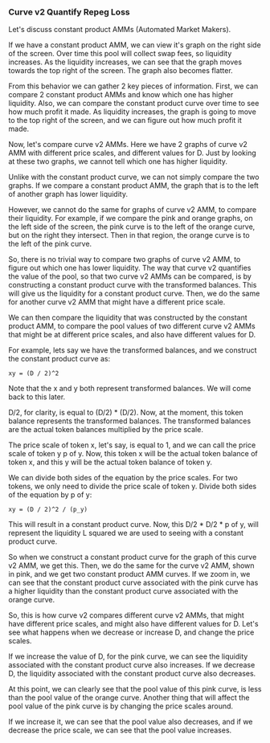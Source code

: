 ### Curve v2 Quantify Repeg Loss

Let's discuss constant product AMMs (Automated Market Makers).

If we have a constant product AMM, we can view it's graph on the right side of the screen. Over time this pool will collect swap fees, so liquidity increases. As the liquidity increases, we can see that the graph moves towards the top right of the screen. The graph also becomes flatter.

From this behavior we can gather 2 key pieces of information. First, we can compare 2 constant product AMMs and know which one has higher liquidity. Also, we can compare the constant product curve over time to see how much profit it made. As liquidity increases, the graph is going to move to the top right of the screen, and we can figure out how much profit it made.

Now, let's compare curve v2 AMMs. Here we have 2 graphs of curve v2 AMM with different price scales, and different values for D. Just by looking at these two graphs, we cannot tell which one has higher liquidity.

Unlike with the constant product curve, we can not simply compare the two graphs. If we compare a constant product AMM, the graph that is to the left of another graph has lower liquidity.

However, we cannot do the same for graphs of curve v2 AMM, to compare their liquidity. For example, if we compare the pink and orange graphs, on the left side of the screen, the pink curve is to the left of the orange curve, but on the right they intersect. Then in that region, the orange curve is to the left of the pink curve. 

So, there is no trivial way to compare two graphs of curve v2 AMM, to figure out which one has lower liquidity. The way that curve v2 quantifies the value of the pool, so that two curve v2 AMMs can be compared, is by constructing a constant product curve with the transformed balances. This will give us the liquidity for a constant product curve. Then, we do the same for another curve v2 AMM that might have a different price scale.

We can then compare the liquidity that was constructed by the constant product AMM, to compare the pool values of two different curve v2 AMMs that might be at different price scales, and also have different values for D.

For example, lets say we have the transformed balances, and we construct the constant product curve as:
```
xy = (D / 2)^2
```
Note that the x and y both represent transformed balances. We will come back to this later. 

D/2, for clarity, is equal to (D/2) * (D/2). Now, at the moment, this token balance represents the transformed balances. The transformed balances are the actual token balances multiplied by the price scale.

The price scale of token x, let's say, is equal to 1, and we can call the price scale of token y p of y. Now, this token x will be the actual token balance of token x, and this y will be the actual token balance of token y.

We can divide both sides of the equation by the price scales. For two tokens, we only need to divide the price scale of token y. Divide both sides of the equation by p of y:
```
xy = (D / 2)^2 / (p_y)
```
This will result in a constant product curve. Now, this D/2 * D/2 * p of y, will represent the liquidity L squared we are used to seeing with a constant product curve.

So when we construct a constant product curve for the graph of this curve v2 AMM, we get this. Then, we do the same for the curve v2 AMM, shown in pink, and we get two constant product AMM curves. If we zoom in, we can see that the constant product curve associated with the pink curve has a higher liquidity than the constant product curve associated with the orange curve.

So, this is how curve v2 compares different curve v2 AMMs, that might have different price scales, and might also have different values for D. Let's see what happens when we decrease or increase D, and change the price scales.

If we increase the value of D, for the pink curve, we can see the liquidity associated with the constant product curve also increases. If we decrease D, the liquidity associated with the constant product curve also decreases.

At this point, we can clearly see that the pool value of this pink curve, is less than the pool value of the orange curve. Another thing that will affect the pool value of the pink curve is by changing the price scales around.

If we increase it, we can see that the pool value also decreases, and if we decrease the price scale, we can see that the pool value increases.
